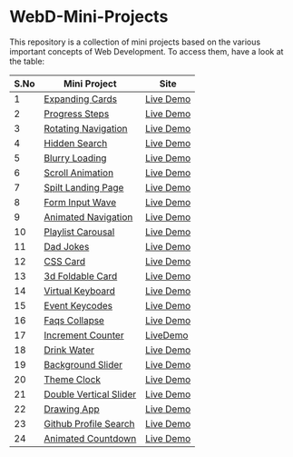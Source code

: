 # WebD-Mini-Projects
This repository is a collection of mini projects based on the various important concepts of Web Development. To access them, have a look at the table:

S.No | Mini Project  | Site          |
|----| ------------- | ------------- |
|1 | [Expanding Cards](https://github.com/Shiw2807/WebD-Mini-Projects/tree/main/Day01_Expanding%20Cards) | [Live Demo](https://day01-expanding-cardss.netlify.app/)   |
|2 | [Progress Steps](https://github.com/Shiw2807/WebD-Mini-Projects/tree/main/Day02_Progress%20Steps)  | [Live Demo](https://day02-progress-steps.netlify.app/)   |
|3 | [Rotating Navigation](https://github.com/Shiw2807/WebD-Mini-Projects/tree/main/Day03_RotatingNavigation) | [Live Demo](https://day03-rotating-navigation-animation.netlify.app/) |
|4 | [Hidden Search](https://github.com/Shiw2807/WebD-Mini-Projects/tree/main/Day04_HiddenSearch) | [Live Demo](https://day04-hidden-search.netlify.app/)  |
|5 | [Blurry Loading](https://github.com/Shiw2807/WebD-Mini-Projects/tree/main/Day05_BlurryLoading) | [Live Demo](https://day05-blurry-loading.netlify.app/) | 
|6 | [Scroll Animation](https://github.com/Shiw2807/WebD-Mini-Projects/tree/main/Day06_ScrollAnimation) | [Live Demo](https://day06-scroll-animation.netlify.app/)  |
|7 | [Spilt Landing Page](https://github.com/Shiw2807/WebD-Mini-Projects/tree/main/Day07_SplitLandingPage) | [Live Demo](https://day07-split-landing-pagee.netlify.app/) |
|8 | [Form Input Wave](https://github.com/Shiw2807/WebD-Mini-Projects/tree/main/Day08_Form_Input_Wave) | [Live Demo](https://day08-form-inputt-wave.netlify.app/) |
|9 | [Animated Navigation](https://github.com/Shiw2807/WebD-Mini-Projects/tree/main/Day09_Animated_Navigation) | [Live Demo](https://day09-animated-navigation.netlify.app/) |
|10| [Playlist Carousal](https://github.com/Shiw2807/WebD-Mini-Projects/tree/main/Day10_Carousal) | [Live Demo](https://day10-playlist-carousal.netlify.app/) |
|11 | [Dad Jokes](https://github.com/Shiw2807/WebD-Mini-Projects/tree/main/Day11_DadJokes) | [Live Demo](https://day11-dad-jokes.netlify.app/) |
|12 | [CSS Card](https://github.com/Shiw2807/WebD-Mini-Projects/tree/main/Day12_CSS_Card)  | [Live Demo](https://day12-css-card.netlify.app/) |
|13 | [3d Foldable Card](https://github.com/Shiw2807/WebD-Mini-Projects/tree/main/Day13_3d_Foldable_Card) | [Live Demo](https://day13-3d-foldable-card.netlify.app/) |
|14 | [Virtual Keyboard](https://github.com/Shiw2807/WebD-Mini-Projects/tree/main/Day14_Virtual_Keyboard) | [Live Demo](https://day14-virtual-keyboard.netlify.app/) |
|15 | [Event Keycodes](https://github.com/Shiw2807/WebD-Mini-Projects/tree/main/Day15_Event_Keycodes) | [Live Demo](https://day15-event-keycodes.netlify.app/) |
|16 | [Faqs Collapse](https://github.com/Shiw2807/WebD-Mini-Projects/tree/main/Day16_Faqs_collapse)  | [Live Demo](https://day16-faqs-collapse.netlify.app/) |
|17| [Increment Counter](https://github.com/Shiw2807/WebD-Mini-Projects/tree/main/Day17_Incrementing_Counter) | [LiveDemo](https://day17-increment-counter.netlify.app/) |
|18 | [Drink Water](https://github.com/Shiw2807/WebD-Mini-Projects/tree/main/Day18_Drink_Water) | [Live Demo](https://day18-drink-water.netlify.app/) |
|19| [Background Slider](https://github.com/Shiw2807/WebD-Mini-Projects/tree/main/Day19_Background_Slider)| [Live Demo](https://day19-background-slider.netlify.app/)|
|20| [Theme Clock](https://github.com/Shiw2807/WebD-Mini-Projects/tree/main/Day20_Theme_Clock)| [Live Demo](https://day20-theme-clock.netlify.app/)|
|21| [Double Vertical Slider ](https://github.com/Shiw2807/WebD-Mini-Projects/tree/main/Day20_Theme_Clock)| [Live Demo](https://day21-double-vertical-slider.netlify.app/)|
|22| [Drawing App](https://github.com/Shiw2807/WebD-Mini-Projects/tree/main/Day22_Drawing_App)| [Live Demo](https://day22-drawning-app.netlify.app/)|
|23| [Github Profile Search](https://github.com/Shiw2807/WebD-Mini-Projects/tree/main/Day23_Github_profile_search)| [Live Demo](https://github-profile-searcherr.netlify.app/)|
|24| [Animated Countdown](https://github.com/Shiw2807/WebD-Mini-Projects/tree/main/Day24_Animated_Countdown) | [Live Demo](https://day24-animated-countdown.netlify.app/)|
